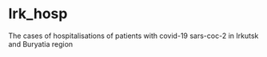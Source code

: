 # Irk_hosp
The cases of hospitalisations of patients with covid-19 sars-coc-2 in Irkutsk and Buryatia region
